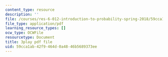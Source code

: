 ```yaml
---
content_type: resource
description: ''
file: /courses/res-6-012-introduction-to-probability-spring-2018/59cca1ab42f9464d0a4846b5689373ee_whbKmwMmB4s.pdf
file_type: application/pdf
learning_resource_types: []
ocw_type: OCWFile
resourcetype: Document
title: 3play pdf file
uid: 59cca1ab-42f9-464d-0a48-46b5689373ee
---
```

